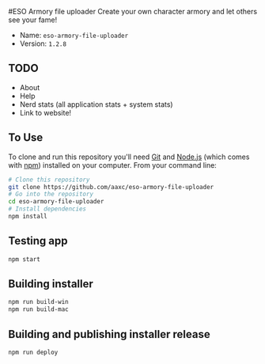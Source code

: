 #ESO Armory file uploader
Create your own character armory and let others see your fame!

- Name: `eso-armory-file-uploader`
- Version: `1.2.8`

## TODO

- About
- Help
- Nerd stats (all application stats + system stats)
- Link to website!

## To Use

To clone and run this repository you'll need [Git](https://git-scm.com) and [Node.js](https://nodejs.org/en/download/) (which comes with [npm](http://npmjs.com)) installed on your computer. From your command line:

```bash
# Clone this repository
git clone https://github.com/aaxc/eso-armory-file-uploader
# Go into the repository
cd eso-armory-file-uploader
# Install dependencies
npm install
```

## Testing app

```bash
npm start
```

## Building installer

```bash
npm run build-win
npm run build-mac
```

## Building and publishing installer release

```bash
npm run deploy
```
